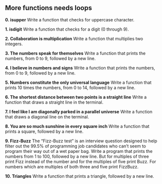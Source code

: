 ## More functions needs loops

**0. isupper** Write a function that checks for uppercase character.

**1. isdigit** Write a function that checks for a digit (0 through 9).

**2. Collaboration is multiplication** Write a function that multiplies two integers.

**3. The numbers speak for themselves** Write a function that prints the numbers, from 0 to 9, followed by a new line.

**4. I believe in numbers and signs** Write a function that prints the numbers, from 0 to 9, followed by a new line.

**5. Numbers constitute the only universal language** Write a function that prints 10 times the numbers, from 0 to 14, followed by a new line.

**6. The shortest distance between two points is a straight line** Write a function that draws a straight line in the terminal.

**7. I feel like I am diagonally parked in a parallel universe** Write a function that draws a diagonal line on the terminal.

**8. You are so much sunshine in every square inch**  Write a function that prints a square, followed by a new line.

**9. Fizz-Buzz** The “Fizz-Buzz test” is an interview question designed to help filter out the 99.5% of programming job candidates who can’t seem to program their way out of a wet paper bag. Write a program that prints the numbers from 1 to 100, followed by a new line. But for multiples of three print Fizz instead of the number and for the multiples of five print Buzz. For numbers which are multiples of both three and five print FizzBuzz.

**10. Triangles**  Write a function that prints a triangle, followed by a new line.
